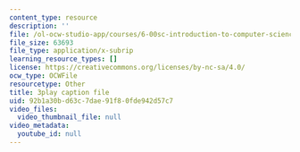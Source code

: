 ```yaml
---
content_type: resource
description: ''
file: /ol-ocw-studio-app/courses/6-00sc-introduction-to-computer-science-and-programming-spring-2011/92b1a30bd63c7dae91f80fde942d57c7_88fqFjfxgwI.srt
file_size: 63693
file_type: application/x-subrip
learning_resource_types: []
license: https://creativecommons.org/licenses/by-nc-sa/4.0/
ocw_type: OCWFile
resourcetype: Other
title: 3play caption file
uid: 92b1a30b-d63c-7dae-91f8-0fde942d57c7
video_files:
  video_thumbnail_file: null
video_metadata:
  youtube_id: null
---
```

